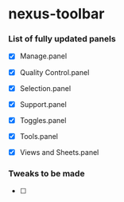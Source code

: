 # nexus-toolbar

### List of fully updated panels
- [x] Manage.panel
- [x] Quality Control.panel
- [x] Selection.panel
- [x] Support.panel
- [x] Toggles.panel
- [x] Tools.panel
- [x] Views and Sheets.panel


### Tweaks to be made
- [ ]
